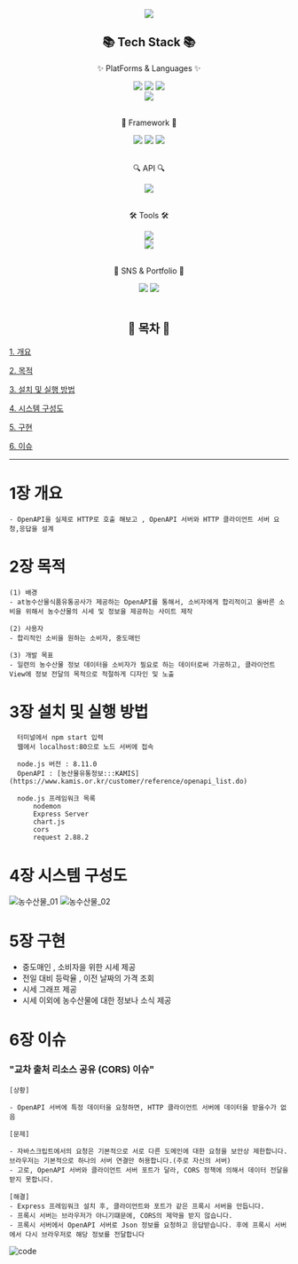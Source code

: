 
<div align="center">
<img src="https://capsule-render.vercel.app/api?type=waving&color=random&height=300&section=header&text=농수산물%20시세%20사이트&fontSize=90" />
<h2>📚 Tech Stack 📚</h2>
  <p>✨ PlatForms & Languages ✨</p>
	<img src="https://img.shields.io/badge/HTML5-E34F26?style=flat&logo=HTML5&logoColor=white" />
	<img src="https://img.shields.io/badge/CSS3-1572B6?style=flat&logo=CSS3&logoColor=white" />
  <img src="https://img.shields.io/badge/JavaScript-F7DF1E?style=flat&logo=JavaScript&logoColor=white" />
  <br>
  <img src="https://img.shields.io/badge/Node.js-339933?style=flat&logo=Node.js&logoColor=white" />
  <br>
  <br>
   <p>🎁 Framework 🎁</p>
  <img src="https://img.shields.io/badge/Chart.js-FF6384?style=flat&logo=Chart.js&logoColor=white" />
  <img src="https://img.shields.io/badge/Express-000000?style=flat&logo=Express&logoColor=white" />
  <img src="https://img.shields.io/badge/Nodemon-76D04B?style=flat&logo=Nodemon&logoColor=white" />
  
  <br>
  <br>
  <p>🔍 API 🔍</p>
  <img src="https://img.shields.io/badge/OpenAPI-6BA539?style=flat&logo=OpenAPI Initiative&logoColor=white" />
  <br>
  <br>
  <p>🛠 Tools 🛠</p> 
  <img src="https://img.shields.io/badge/Visual Studio Code-007ACC?style=flat&logo=Visual Studio Code&logoColor=white" />
  <br>
  <img src="https://img.shields.io/badge/GitHub-181717?style=flat&logo=GitHub&logoColor=white" />
  <br>
  <br>
  <p>🎨 SNS & Portfolio 🎨 </p>
  <img src="https://img.shields.io/badge/Gmail-EA4335?style=flat&logo=Gmail&logoColor=white" />
  <img src="https://img.shields.io/badge/Portfolio-56B366?style=flat&logo=ProtonVPN&logoColor=white" />
  
  <br>
  <br>
  <h2>📜 목차 📜</h2>
</div>  

  [1. 개요](#1장-개요)
  
  [2. 목적](#2장-목적)
  
  [3. 설치 및 실행 방법](#3장-설치-및-실행-방법)
  
  [4. 시스템 구성도](#4장-시스템-구성도)
  
  [5. 구현](#5장-구현)
  
  [6. 이슈](#6장-이슈)
 
  
  ---
  
  # 1장 개요
    - OpenAPI을 실제로 HTTP로 호출 해보고 , OpenAPI 서버와 HTTP 클라이언트 서버 요청,응답을 설계
  
  # 2장 목적
  	(1) 배경
	- at농수산물식품유통공사가 제공하는 OpenAPI를 통해서, 소비자에게 합리적이고 올바른 소비을 위해서 농수산물의 시세 및 정보을 제공하는 사이트 제작
	
	(2) 사용자
	- 합리적인 소비을 원하는 소비자, 중도매인
	
	(3) 개발 목표
	- 일련의 농수산물 정보 데이터을 소비자가 필요로 하는 데이터로써 가공하고, 클라이언트 View에 정보 전달의 목적으로 적절하게 디자인 및 노출
	  	
	

  
  # 3장 설치 및 실행 방법
      터미널에서 npm start 입력
      웹에서 localhost:80으로 노드 서버에 접속
      
      node.js 버전 : 8.11.0
      OpenAPI : [농산물유통정보:::KAMIS](https://www.kamis.or.kr/customer/reference/openapi_list.do)
      
      node.js 프레임워크 목록
          nodemon
          Express Server
          chart.js
          cors
          request 2.88.2
          
          
          
    
  # 4장 시스템 구성도
  ![농수산물_01](https://user-images.githubusercontent.com/104084926/215573276-e587883b-fd67-44f7-9335-169b28d70275.jpg)
  ![농수산물_02](https://user-images.githubusercontent.com/104084926/215573282-146b457d-63a6-4587-ab5f-2745cbf06df7.jpg)

  
  # 5장 구현
  
  - 중도매인 , 소비자을 위한 시세 제공
  - 전일 대비 등락율 , 이전 날짜의 가격 조회
  - 시세 그래프 제공
  - 시세 이외에 농수산물에 대한 정보나 소식 제공
   
    
  # 6장 이슈
  ### "교차 출처 리소스 공유 (CORS) 이슈" 
    [상황]
    
    - OpenAPI 서버에 특정 데이터을 요청하면, HTTP 클라이언트 서버에 데이터을 받을수가 없음
    
    [문제]
    
    - 자바스크립트에서의 요청은 기본적으로 서로 다른 도메인에 대한 요청을 보안상 제한합니다. 브라우저는 기본적으로 하나의 서버 연결만 허용합니다.(주로 자신의 서버)
    - 고로, OpenAPI 서버와 클라이언트 서버 포트가 달라, CORS 정책에 의해서 데이터 전달을 받지 못합니다.
    
    [해결]
    - Express 프레임워크 설치 후, 클라이언트와 포트가 같은 프록시 서버을 만듭니다.
    - 프록시 서버는 브라우저가 아니기떄문에, CORS의 제약을 받지 않습니다.
    - 프록시 서버에서 OpenAPI 서버로 Json 정보를 요청하고 응답받습니다. 후에 프록시 서버에서 다시 브라우저로 해당 정보를 전달합니다
   
![code](https://user-images.githubusercontent.com/104084926/216386978-8d3d3051-758e-46d8-b376-4a9c72455f95.png)


 




  
  
